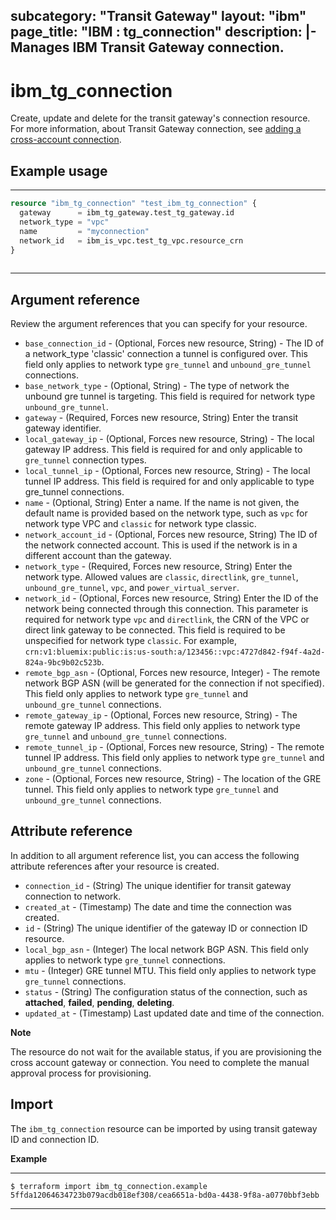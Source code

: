 
subcategory: "Transit Gateway"
layout: "ibm"
page_title: "IBM : tg_connection"
description: |-
  Manages IBM Transit Gateway connection.
---

# ibm_tg_connection
Create, update and delete for the transit gateway's connection resource. For more information, about Transit Gateway connection, see [adding a cross-account connection](https://cloud.ibm.com/docs/transit-gateway?topic=transit-gateway-edit-gateway#adding-cross-account-connections).

## Example usage

---
```terraform
resource "ibm_tg_connection" "test_ibm_tg_connection" {
  gateway      = ibm_tg_gateway.test_tg_gateway.id
  network_type = "vpc"
  name         = "myconnection"
  network_id   = ibm_is_vpc.test_tg_vpc.resource_crn
}
  
```
---

## Argument reference
Review the argument references that you can specify for your resource. 
 
- `base_connection_id` - (Optional, Forces new resource, String) - The ID of a network_type 'classic' connection a tunnel is configured over.  This field only applies to network type `gre_tunnel` and `unbound_gre_tunnel` connections.
- `base_network_type` - (Optional, String) - The type of network the unbound gre tunnel is targeting. This field is required for network type `unbound_gre_tunnel`.
- `gateway` - (Required, Forces new resource, String) Enter the transit gateway identifier.
- `local_gateway_ip` - (Optional, Forces new resource, String) - The local gateway IP address.  This field is required for and only applicable to `gre_tunnel` connection types.
- `local_tunnel_ip` - (Optional, Forces new resource, String) - The local tunnel IP address. This field is required for and only applicable to type gre_tunnel connections.
- `name` -  (Optional, String) Enter a name. If the name is not given, the default name is provided based on the network type, such as `vpc` for network type VPC and `classic` for network type classic.
- `network_account_id` - (Optional, Forces new resource, String) The ID of the network connected account. This is used if the network is in a different account than the gateway.
- `network_type` - (Required, Forces new resource, String) Enter the network type. Allowed values are `classic`, `directlink`, `gre_tunnel`, `unbound_gre_tunnel`,  `vpc`, and `power_virtual_server`.
- `network_id` -  (Optional, Forces new resource, String) Enter the ID of the network being connected through this connection. This parameter is required for network type `vpc` and `directlink`, the CRN of the VPC or direct link gateway to be connected. This field is required to be unspecified for network type `classic`. For example, `crn:v1:bluemix:public:is:us-south:a/123456::vpc:4727d842-f94f-4a2d-824a-9bc9b02c523b`.
- `remote_bgp_asn` - (Optional, Forces new resource, Integer) - The remote network BGP ASN (will be generated for the connection if not specified). This field only applies to network type `gre_tunnel` and `unbound_gre_tunnel` connections.
- `remote_gateway_ip` - (Optional, Forces new resource, String) - The remote gateway IP address. This field only applies to network type `gre_tunnel` and `unbound_gre_tunnel` connections.
- `remote_tunnel_ip` - (Optional, Forces new resource, String) - The remote tunnel IP address. This field only applies to network type `gre_tunnel` and `unbound_gre_tunnel` connections.
- `zone` - (Optional, Forces new resource, String) - The location of the GRE tunnel. This field only applies to network type `gre_tunnel` and `unbound_gre_tunnel` connections.

## Attribute reference

In addition to all argument reference list, you can access the following attribute references after your resource is created.

- `connection_id` - (String) The unique identifier for transit gateway connection to network.
- `created_at` -  (Timestamp) The date and time the connection was created. 
- `id` - (String) The unique identifier of the gateway ID or connection ID resource.
- `local_bgp_asn` - (Integer) The local network BGP ASN. This field only applies to network type `gre_tunnel` connections.
- `mtu` - (Integer) GRE tunnel MTU. This field only applies to network type `gre_tunnel` connections.
- `status` - (String) The configuration status of the connection, such as **attached**, **failed**, **pending**, **deleting**.
- `updated_at` - (Timestamp) Last updated date and time of the connection.

**Note**

The resource do not wait for the available status, if you are provisioning the cross account gateway or connection. You need to complete the manual approval process for provisioning.


## Import
The `ibm_tg_connection` resource can be imported by using transit gateway ID and connection ID.

**Example**

---
```
$ terraform import ibm_tg_connection.example 5ffda12064634723b079acdb018ef308/cea6651a-bd0a-4438-9f8a-a0770bbf3ebb

```
---
